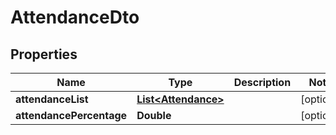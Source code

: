

# AttendanceDto


## Properties

| Name | Type | Description | Notes |
|------------ | ------------- | ------------- | -------------|
|**attendanceList** | [**List&lt;Attendance&gt;**](Attendance.md) |  |  [optional] |
|**attendancePercentage** | **Double** |  |  [optional] |



